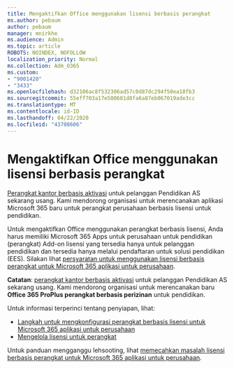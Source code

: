 ```yaml
---
title: Mengaktifkan Office menggunakan lisensi berbasis perangkat
ms.author: pebaum
author: pebaum
manager: mnirkhe
ms.audience: Admin
ms.topic: article
ROBOTS: NOINDEX, NOFOLLOW
localization_priority: Normal
ms.collection: Adm_O365
ms.custom:
- "9001420"
- "3433"
ms.openlocfilehash: d32106ac8f532306ad57c0d87dc294f50ea18fb3
ms.sourcegitcommit: 55eff703a17e500681d8fa6a87eb067019ade3cc
ms.translationtype: MT
ms.contentlocale: id-ID
ms.lasthandoff: 04/22/2020
ms.locfileid: "43708606"
---
```

# <a name="activating-office-using-device-based-licensing"></a>Mengaktifkan Office menggunakan lisensi berbasis perangkat

[Perangkat kantor berbasis aktivasi](https://aka.ms/officedba) untuk pelanggan Pendidikan AS sekarang usang. Kami mendorong organisasi untuk merencanakan aplikasi Microsoft 365 baru untuk perangkat perusahaan berbasis lisensi untuk pendidikan.

Untuk mengaktifkan Office menggunakan perangkat berbasis lisensi, Anda harus memiliki Microsoft 365 Apps untuk perusahaan untuk pendidikan (perangkat) Add-on lisensi yang tersedia hanya untuk pelanggan pendidikan dan tersedia hanya melalui pendaftaran untuk solusi pendidikan (EES). Silakan lihat [persyaratan untuk menggunakan lisensi berbasis perangkat untuk Microsoft 365 aplikasi untuk perusahaan](https://docs.microsoft.com/deployoffice/device-based-licensing#requirements-for-using-device-based-licensing-for-office-365-proplus).

**Catatan**: [perangkat kantor berbasis aktivasi](https://aka.ms/officedba) untuk pelanggan Pendidikan AS sekarang usang. Kami mendorong organisasi untuk merencanakan baru **Office 365 ProPlus perangkat berbasis perizinan** untuk pendidikan.

Untuk informasi terperinci tentang penyiapan, lihat:

- [Langkah untuk mengkonfigurasi perangkat berbasis lisensi untuk Microsoft 365 aplikasi untuk perusahaan](https://docs.microsoft.com/deployoffice/device-based-licensing#steps-to-configure-device-based-licensing-for-office-365-proplus)
- [Mengelola lisensi untuk perangkat](https://docs.microsoft.com/Office365/Admin/misc/manage-licenses-for-devices)

Untuk panduan mengganggu lehsooting, lihat [memecahkan masalah lisensi berbasis perangkat untuk Microsoft 365 aplikasi untuk perusahaan](https://docs.microsoft.com/deployoffice/device-based-licensing#troubleshoot-device-based-licensing-for-office-365-proplus).
